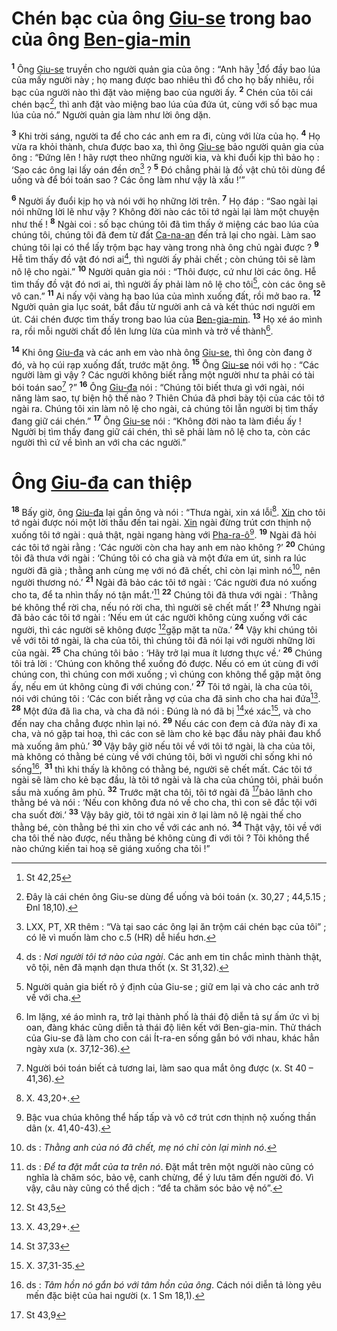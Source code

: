 # Chén bạc của ông [Giu-se]() trong bao của ông [Ben-gia-min]()
<sup><b>1</b></sup> Ông [Giu-se]() truyền cho người quản gia của ông : “Anh hãy [^1*]đổ đầy bao lúa của mấy người này ; họ mang được bao nhiêu thì đổ cho họ bấy nhiêu, rồi bạc của người nào thì đặt vào miệng bao của người ấy. <sup><b>2</b></sup> Chén của tôi cái chén bạc[^1], thì anh đặt vào miệng bao lúa của đứa út, cùng với số bạc mua lúa của nó.” Người quản gia làm như lời ông dặn.

<sup><b>3</b></sup> Khi trời sáng, người ta để cho các anh em ra đi, cùng với lừa của họ. <sup><b>4</b></sup> Họ vừa ra khỏi thành, chưa được bao xa, thì ông [Giu-se]() bảo người quản gia của ông : “Đứng lên ! hãy rượt theo những người kia, và khi đuổi kịp thì bảo họ : ‘Sao các ông lại lấy oán đền ơn[^2] ? <sup><b>5</b></sup> Đó chẳng phải là đồ vật chủ tôi dùng để uống và để bói toán sao ? Các ông làm như vậy là xấu !’”

<sup><b>6</b></sup> Người ấy đuổi kịp họ và nói với họ những lời trên. <sup><b>7</b></sup> Họ đáp : “Sao ngài lại nói những lời lẽ như vậy ? Không đời nào các tôi tớ ngài lại làm một chuyện như thế ! <sup><b>8</b></sup> Ngài coi : số bạc chúng tôi đã tìm thấy ở miệng các bao lúa của chúng tôi, chúng tôi đã đem từ đất [Ca-na-an]() đến trả lại cho ngài. Làm sao chúng tôi lại có thể lấy trộm bạc hay vàng trong nhà ông chủ ngài được ? <sup><b>9</b></sup> Hễ tìm thấy đồ vật đó nơi ai[^3], thì người ấy phải chết ; còn chúng tôi sẽ làm nô lệ cho ngài.” <sup><b>10</b></sup> Người quản gia nói : “Thôi được, cứ như lời các ông. Hễ tìm thấy đồ vật đó nơi ai, thì người ấy phải làm nô lệ cho tôi[^4], còn các ông sẽ vô can.” <sup><b>11</b></sup> Ai nấy vội vàng hạ bao lúa của mình xuống đất, rồi mở bao ra. <sup><b>12</b></sup> Người quản gia lục soát, bắt đầu từ người anh cả và kết thúc nơi người em út. Cái chén được tìm thấy trong bao lúa của [Ben-gia-min](). <sup><b>13</b></sup> Họ xé áo mình ra, rồi mỗi người chất đồ lên lưng lừa của mình và trở về thành[^5].

<sup><b>14</b></sup> Khi ông [Giu-đa]() và các anh em vào nhà ông [Giu-se](), thì ông còn đang ở đó, và họ cúi rạp xuống đất, trước mặt ông. <sup><b>15</b></sup> Ông [Giu-se]() nói với họ : “Các người làm gì vậy ? Các người không biết rằng một người như ta phải có tài bói toán sao[^6] ?” <sup><b>16</b></sup> Ông [Giu-đa]() nói : “Chúng tôi biết thưa gì với ngài, nói năng làm sao, tự biện hộ thế nào ? Thiên Chúa đã phơi bày tội của các tôi tớ ngài ra. Chúng tôi xin làm nô lệ cho ngài, cả chúng tôi lẫn người bị tìm thấy đang giữ cái chén.” <sup><b>17</b></sup> Ông [Giu-se]() nói : “Không đời nào ta làm điều ấy ! Người bị tìm thấy đang giữ cái chén, thì sẽ phải làm nô lệ cho ta, còn các người thì cứ về bình an với cha các người.”


# Ông [Giu-đa]() can thiệp
<sup><b>18</b></sup> Bấy giờ, ông [Giu-đa]() lại gần ông và nói : “Thưa ngài, xin xá lỗi[^7]. [Xin]() cho tôi tớ ngài được nói một lời thấu đến tai ngài. [Xin]() ngài đừng trút cơn thịnh nộ xuống tôi tớ ngài : quả thật, ngài ngang hàng với [Pha-ra-ô]()[^8]. <sup><b>19</b></sup> Ngài đã hỏi các tôi tớ ngài rằng : ‘Các người còn cha hay anh em nào không ?’ <sup><b>20</b></sup> Chúng tôi đã thưa với ngài : ‘Chúng tôi có cha già và một đứa em út, sinh ra lúc người đã già ; thằng anh cùng mẹ với nó đã chết, chỉ còn lại mình nó[^9], nên người thương nó.’ <sup><b>21</b></sup> Ngài đã bảo các tôi tớ ngài : ‘Các người đưa nó xuống cho ta, để ta nhìn thấy nó tận mắt.’[^10] <sup><b>22</b></sup> Chúng tôi đã thưa với ngài : ‘Thằng bé không thể rời cha, nếu nó rời cha, thì người sẽ chết mất !’ <sup><b>23</b></sup> Nhưng ngài đã bảo các tôi tớ ngài : ‘Nếu em út các người không cùng xuống với các người, thì các người sẽ không được [^2*]gặp mặt ta nữa.’ <sup><b>24</b></sup> Vậy khi chúng tôi về với tôi tớ ngài, là cha của tôi, thì chúng tôi đã nói lại với người những lời của ngài. <sup><b>25</b></sup> Cha chúng tôi bảo : ‘Hãy trở lại mua ít lương thực về.’ <sup><b>26</b></sup> Chúng tôi trả lời : ‘Chúng con không thể xuống đó được. Nếu có em út cùng đi với chúng con, thì chúng con mới xuống ; vì chúng con không thể gặp mặt ông ấy, nếu em út không cùng đi với chúng con.’ <sup><b>27</b></sup> Tôi tớ ngài, là cha của tôi, nói với chúng tôi : ‘Các con biết rằng vợ của cha đã sinh cho cha hai đứa[^11]. <sup><b>28</b></sup> Một đứa đã lìa cha, và cha đã nói : Đúng là nó đã bị [^3*]xé xác[^12], và cho đến nay cha chẳng được nhìn lại nó. <sup><b>29</b></sup> Nếu các con đem cả đứa này đi xa cha, và nó gặp tai hoạ, thì các con sẽ làm cho kẻ bạc đầu này phải đau khổ mà xuống âm phủ.’ <sup><b>30</b></sup> Vậy bây giờ nếu tôi về với tôi tớ ngài, là cha của tôi, mà không có thằng bé cùng về với chúng tôi, bởi vì người chỉ sống khi nó sống[^13], <sup><b>31</b></sup> thì khi thấy là không có thằng bé, người sẽ chết mất. Các tôi tớ ngài sẽ làm cho kẻ bạc đầu, là tôi tớ ngài và là cha của chúng tôi, phải buồn sầu mà xuống âm phủ. <sup><b>32</b></sup> Trước mặt cha tôi, tôi tớ ngài đã [^4*]bảo lãnh cho thằng bé và nói : ‘Nếu con không đưa nó về cho cha, thì con sẽ đắc tội với cha suốt đời.’ <sup><b>33</b></sup> Vậy bây giờ, tôi tớ ngài xin ở lại làm nô lệ ngài thế cho thằng bé, còn thằng bé thì xin cho về với các anh nó. <sup><b>34</b></sup> Thật vậy, tôi về với cha tôi thế nào được, nếu thằng bé không cùng đi với tôi ? Tôi không thể nào chứng kiến tai hoạ sẽ giáng xuống cha tôi !”

[^1]: Đây là cái chén ông Giu-se dùng để uống và bói toán (x. 30,27 ; 44,5.15 ; Đnl 18,10).
[^2]: LXX, PT, XR thêm : “Và tại sao các ông lại ăn trộm cái chén bạc của tôi” ; có lẽ vì muốn làm cho c.5 (HR) dễ hiểu hơn.
[^3]: ds : *Nơi người tôi tớ nào của ngài*. Các anh em tin chắc mình thành thật, vô tội, nên đã mạnh dạn thưa thốt (x. St 31,32).
[^4]: Người quản gia biết rõ ý định của Giu-se ; giữ em lại và cho các anh trở về với cha.
[^5]: Im lặng, xé áo mình ra, trở lại thành phố là thái độ diễn tả sự ấm ức vì bị oan, đàng khác cũng diễn tả thái độ liên kết với Ben-gia-min. Thử thách của Giu-se đã làm cho con cái Ít-ra-en sống gắn bó với nhau, khác hẳn ngày xưa (x. 37,12-36).
[^6]: Người bói toán biết cả tương lai, làm sao qua mắt ông được (x. St 40 – 41,36).
[^7]: X. 43,20+.
[^8]: Bậc vua chúa không thể hấp tấp và vô cớ trút cơn thịnh nộ xuống thần dân (x. 41,40-43).
[^9]: ds : *Thằng anh của nó đã chết, mẹ nó chỉ còn lại mình nó*.
[^10]: ds : *Để ta đặt mắt của ta trên nó*. Đặt mắt trên một người nào cũng có nghĩa là chăm sóc, bảo vệ, canh chừng, để ý lưu tâm đến người đó. Vì vậy, câu này cũng có thể dịch : “để ta chăm sóc bảo vệ nó”.
[^11]: X. 43,29+.
[^12]: X. 37,31-35.
[^13]: ds : *Tâm hồn nó gắn bó với tâm hồn của ông*. Cách nói diễn tả lòng yêu mến đặc biệt của hai người (x. 1 Sm 18,1).
[^1*]: St 42,25
[^2*]: St 43,5
[^3*]: St 37,33
[^4*]: St 43,9